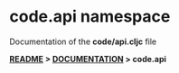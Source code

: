 
# <strong>code.api</strong> namespace
<p>Documentation of the <strong>code/api.cljc</strong> file</p>

<strong>[README](../../../README.md) > [DOCUMENTATION](../../COVER.md) > code.api</strong>

